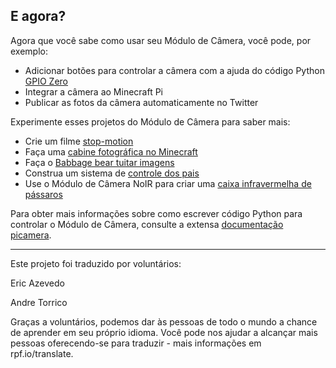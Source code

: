 ## E agora?

Agora que você sabe como usar seu Módulo de Câmera, você pode, por exemplo:
* Adicionar botões para controlar a câmera com a ajuda do código Python [GPIO Zero](https://gpiozero.readthedocs.org/)
* Integrar a câmera ao Minecraft Pi
* Publicar as fotos da câmera automaticamente no Twitter

Experimente esses projetos do Módulo de Câmera para saber mais:

- Crie um filme [stop-motion](https://projects.raspberrypi.org/pt-BR/projects/push-button-stop-motion/)
- Faça uma [cabine fotográfica no Minecraft](https://projects.raspberrypi.org/pt-BR/projects/minecraft-photobooth/)
- Faça o [Babbage bear tuitar imagens](https://projects.raspberrypi.org/pt-BR/projects/tweeting-babbage/)
- Construa um sistema de [controle dos pais](https://projects.raspberrypi.org/pt-BR/projects/parent-detector/)
- Use o Módulo de Câmera NoIR para criar uma [caixa infravermelha de pássaros](https://projects.raspberrypi.org/pt-BR/projects/infrared-bird-box/)

Para obter mais informações sobre como escrever código Python para controlar o Módulo de Câmera, consulte a extensa [documentação picamera](https://picamera.readthedocs.org/).


***
Este projeto foi traduzido por voluntários:

Eric Azevedo

Andre Torrico

Graças a voluntários, podemos dar às pessoas de todo o mundo a chance de aprender em seu próprio idioma. Você pode nos ajudar a alcançar mais pessoas oferecendo-se para traduzir - mais informações em rpf.io/translate.

